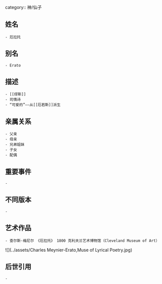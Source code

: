 category:: 神/仙子
## 姓名
	- 厄拉托
## 别名
	- Erato
## 描述
	- [[缪斯]]
	- 司情诗
	- “可爱的”——从[[厄若斯]]派生
## 亲属关系
	- 父亲
	- 母亲
	- 兄弟姐妹
	- 子女
	- 配偶
## 重要事件
	-
## 不同版本
	-
## 艺术作品
	- 查尔斯·梅尼尔 《厄拉托》 1800 克利夫兰艺术博物馆（Cleveland Museum of Art）
 ![](../assets/Charles Meynier-Erato,Muse of Lyrical Poetry.jpg)
## 后世引用
	-
